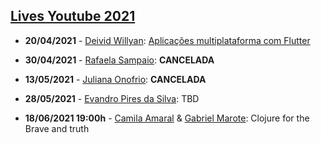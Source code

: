 ## [Lives Youtube 2021](https://youtube.com/c/devbage)

* **20/04/2021** - [Deivid Willyan](https://www.linkedin.com/in/deivid-willyan-19776abb/): [Aplicações multiplataforma com Flutter](https://www.youtube.com/watch?v=5IY222WbF4M)

* **30/04/2021** - [Rafaela Sampaio](https://www.linkedin.com/in/rafaelagsampaio/): **CANCELADA**

* **13/05/2021** - [Juliana Onofrio](https://www.linkedin.com/in/julianaonofrio/): **CANCELADA**
 
* **28/05/2021** - [Evandro Pires da Silva](https://www.linkedin.com/in/epiresdasilva/): TBD

* **18/06/2021 19:00h** - [Camila Amaral](https://www.linkedin.com/in/camila-shiguematsu/) & [Gabriel Marote](https://www.linkedin.com/in/gamarote/): Clojure for the Brave and truth
